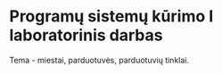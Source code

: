 # Programų sistemų kūrimo I laboratorinis darbas

Tema - miestai, parduotuvės, parduotuvių tinklai.
